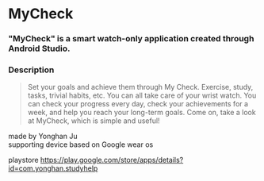 # MyCheck
### "MyCheck" is a smart watch-only application created through Android Studio.


### Description
>Set your goals and achieve them through My Check.
>Exercise, study, tasks, trivial habits, etc. You can all take care of your wrist watch.
>You can check your progress every day, check your achievements for a week, and help you reach your long-term goals.
>Come on, take a look at MyCheck, which is simple and useful!

   
       
    

made by Yonghan Ju   
supporting device based on Google wear os



playstore
https://play.google.com/store/apps/details?id=com.yonghan.studyhelp
